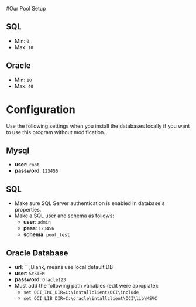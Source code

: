 #Our Pool Setup

## SQL 
* Min: `0`
* Max: `10`

## Oracle
* Min: `10`
* Max: `40`

# Configuration

Use the following settings when you install the databases locally if you want to use this program without modification.

## Mysql
* **user**: `root`
* **password**: `123456`

## SQL
* Make sure SQL Server authentication is enabled in database's properties.
* Make a SQL user and schema as follows:
  * **user**: `admin`
  * **pass**: `123456`
  * **schema**: `pool_test`

## Oracle Database
* **url**: `` ;Blank, means use local default DB
* **user**: `SYSTEM`
* **password**: `Oracle123`
* Must add the following path variables (edit were apropiate):
  * `set OCI_INC_DIR=C:\installclient\OCI\include`
  * `set OCI_LIB_DIR=C:\oracle\intallclient\OCI\lib\MSVC`
